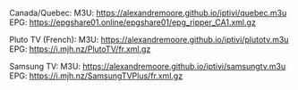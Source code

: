 Canada/Quebec:
M3U: https://alexandremoore.github.io/iptivi/quebec.m3u
EPG: https://epgshare01.online/epgshare01/epg_ripper_CA1.xml.gz

Pluto TV (French):
M3U: https://alexandremoore.github.io/iptivi/plutotv.m3u
EPG: https://i.mjh.nz/PlutoTV/fr.xml.gz

Samsung TV:
M3U: https://alexandremoore.github.io/iptivi/samsungtv.m3u
EPG: https://i.mjh.nz/SamsungTVPlus/fr.xml.gz